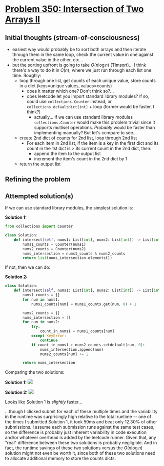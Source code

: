 # [Problem 350: Intersection of Two Arrays II](https://leetcode.com/problems/intersection-of-two-arrays-ii/description/?envType=daily-question&envId=2024-07-02)

## Initial thoughts (stream-of-consciousness)
- easiest way would probably be to sort both arrays and then iterate through them in the same loop, check the current value in one against the current value in the other, etc...
- but the sorting upfront is going to take $O(n \log n)$ (Timsort)... I think there's a way to do it in $O(n)$, where we just run through each list one time. Roughly:
  - loop through one list, get counts of each unique value, store counts in a dict (keys=unique values, values=counts)
    - does it matter which one? Don't think so?...
    - does leetcode let you import standard library modules? If so, could use `collections.Counter` instead, or `collections.defaultdict(int)` + loop (former would be faster, I think?)
      - actually... if we can use standard library modules `collections.Counter` would make this problem trivial since it supports multiset operations. *Probably* would be faster than implementing manually? But let's compare to see...
  - create 2nd dict of counts for 2nd list, loop through 2nd list
    - For each item in 2nd list, if the item is a key in the first dict and its count in the 1st dict is > its current count in the 2nd dict, then:
      - append the item to the output list
      - increment the item's count in the 2nd dict by 1
  - return the output list

## Refining the problem

## Attempted solution(s)
If we can use standard library modules, the simplest solution is:

**Solution 1:**
```python
from collections import Counter

class Solution:
    def intersect(self, nums1: List[int], nums2: List[int]) -> List[int]:
        nums1_counts = Counter(nums1)
        nums2_counts = Counter(nums2)
        nums_intersection = nums1_counts & nums2_counts
        return list(nums_intersection.elements())
```

If not, then we can do:

**Solution 2:**
```python
class Solution:
    def intersect(self, nums1: List[int], nums2: List[int]) -> List[int]:
        nums1_counts = {}
        for num in nums1:
            nums1_counts[num] = nums1_counts.get(num, 0) + 1

        nums2_counts = {}
        nums_intersection = []
        for num in nums2:
            try:
                count_in_nums1 = nums1_counts[num]
            except KeyError:
                continue
            if count_in_nums1 > nums2_counts.setdefault(num, 0):
                nums_intersection.append(num)
                nums2_counts[num] += 1

        return nums_intersection
```

Comparing the two solutions:

**Solution 1:**
![](https://github.com/paxtonfitzpatrick/leetcode-solutions/assets/26118297/400c5e17-8608-4804-afd8-4c3229c7c55e)

**Solution 2:**
![](https://github.com/paxtonfitzpatrick/leetcode-solutions/assets/26118297/83dd6ff9-77ca-4b98-acd9-c8da08262e6b)


Looks like Solution 1 is *slightly* faster...

...though I clicked submit for each of these multiple times and the variability in the runtime was surprisingly high relative to the total runtime -- one of the times I submitted Solution 1, it took 59ms and beat only 12.30% of other submissions. I assume each submission runs against the same test cases, so the difference is probably just inherent variability in code execution and/or whatever overhead is added by the leetcode runner. Given that, any "real" difference between these two solutions is probably negligible. And in fact, the runtime savings of these two solutions versus the $O(n \log n)$ solution might not even be worth it, since both of these two solutions need to allocate additional memory to store the counts dicts.

